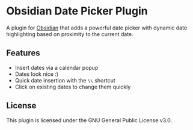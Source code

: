 # Obsidian Date Picker Plugin

A plugin for [Obsidian](https://obsidian.md) that adds a powerful date picker with dynamic date highlighting based on proximity to the current date.

## Features

- Insert dates via a calendar popup
- Dates look nice :)
- Quick date insertion with the `\\` shortcut
- Click on existing dates to change them quickly

## License

This plugin is licensed under the GNU General Public License v3.0.
